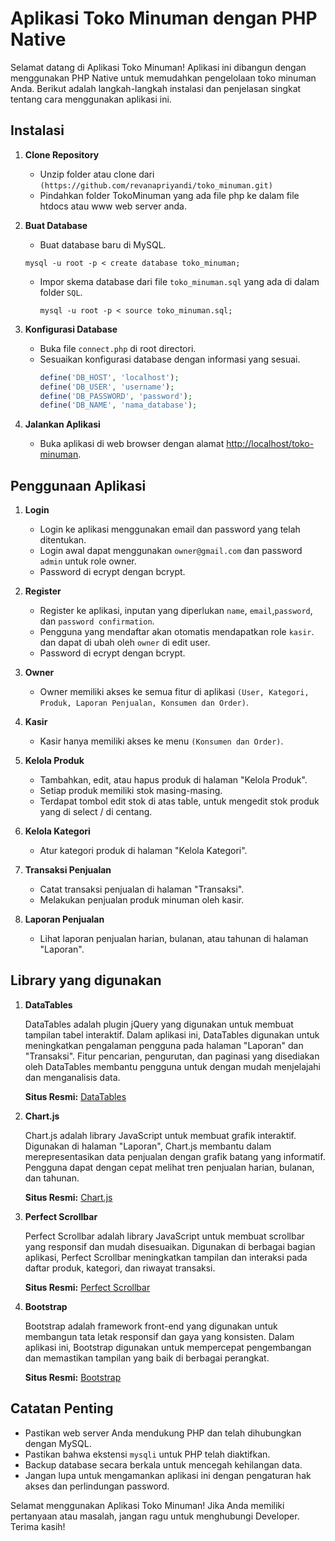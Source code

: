 # Aplikasi Toko Minuman dengan PHP Native

Selamat datang di Aplikasi Toko Minuman! Aplikasi ini dibangun dengan menggunakan PHP Native untuk memudahkan pengelolaan toko minuman Anda. Berikut adalah langkah-langkah instalasi dan penjelasan singkat tentang cara menggunakan aplikasi ini.

## Instalasi

1. **Clone Repository**

   - Unzip folder atau clone dari `(https://github.com/revanapriyandi/toko_minuman.git)`
   - Pindahkan folder TokoMinuman yang ada file php ke dalam file htdocs atau www web server anda.

2. **Buat Database**

   - Buat database baru di MySQL.

   ```
   mysql -u root -p < create database toko_minuman;
   ```

   - Impor skema database dari file `toko_minuman.sql` yang ada di dalam folder `SQL`.
     ```
     mysql -u root -p < source toko_minuman.sql;
     ```

3. **Konfigurasi Database**

   - Buka file `connect.php` di root directori.
   - Sesuaikan konfigurasi database dengan informasi yang sesuai.
     ```php
     define('DB_HOST', 'localhost');
     define('DB_USER', 'username');
     define('DB_PASSWORD', 'password');
     define('DB_NAME', 'nama_database');
     ```

4. **Jalankan Aplikasi**
   - Buka aplikasi di web browser dengan alamat [http://localhost/toko-minuman](http://localhost/toko-minuman).

## Penggunaan Aplikasi

1. **Login**

   - Login ke aplikasi menggunakan email dan password yang telah ditentukan.
   - Login awal dapat menggunakan `owner@gmail.com` dan password `admin` untuk role owner.
   - Password di ecrypt dengan bcrypt.

2. **Register**

   - Register ke aplikasi, inputan yang diperlukan `name`, `email`,`password`, dan `password confirmation`.
   - Pengguna yang mendaftar akan otomatis mendapatkan role `kasir`. dan dapat di ubah oleh `owner` di edit user.
   - Password di ecrypt dengan bcrypt.

3. **Owner**

   - Owner memiliki akses ke semua fitur di aplikasi `(User, Kategori, Produk, Laporan Penjualan, Konsumen dan Order)`.

4. **Kasir**

   - Kasir hanya memiliki akses ke menu `(Konsumen dan Order)`.

5. **Kelola Produk**

   - Tambahkan, edit, atau hapus produk di halaman "Kelola Produk".
   - Setiap produk memiliki stok masing-masing.
   - Terdapat tombol edit stok di atas table, untuk mengedit stok produk yang di select / di centang.

6. **Kelola Kategori**

   - Atur kategori produk di halaman "Kelola Kategori".

7. **Transaksi Penjualan**

   - Catat transaksi penjualan di halaman "Transaksi".
   - Melakukan penjualan produk minuman oleh kasir.

8. **Laporan Penjualan**
   - Lihat laporan penjualan harian, bulanan, atau tahunan di halaman "Laporan".

## Library yang digunakan

1. **DataTables**

   DataTables adalah plugin jQuery yang digunakan untuk membuat tampilan tabel interaktif. Dalam aplikasi ini, DataTables digunakan untuk meningkatkan pengalaman pengguna pada halaman "Laporan" dan "Transaksi". Fitur pencarian, pengurutan, dan paginasi yang disediakan oleh DataTables membantu pengguna untuk dengan mudah menjelajahi dan menganalisis data.

   **Situs Resmi:** [DataTables](https://datatables.net/)

2. **Chart.js**

   Chart.js adalah library JavaScript untuk membuat grafik interaktif. Digunakan di halaman "Laporan", Chart.js membantu dalam merepresentasikan data penjualan dengan grafik batang yang informatif. Pengguna dapat dengan cepat melihat tren penjualan harian, bulanan, dan tahunan.

   **Situs Resmi:** [Chart.js](https://www.chartjs.org/)

3. **Perfect Scrollbar**

   Perfect Scrollbar adalah library JavaScript untuk membuat scrollbar yang responsif dan mudah disesuaikan. Digunakan di berbagai bagian aplikasi, Perfect Scrollbar meningkatkan tampilan dan interaksi pada daftar produk, kategori, dan riwayat transaksi.

   **Situs Resmi:** [Perfect Scrollbar](https://github.com/mdbootstrap/perfect-scrollbar)

4. **Bootstrap**

   Bootstrap adalah framework front-end yang digunakan untuk membangun tata letak responsif dan gaya yang konsisten. Dalam aplikasi ini, Bootstrap digunakan untuk mempercepat pengembangan dan memastikan tampilan yang baik di berbagai perangkat.

   **Situs Resmi:** [Bootstrap](https://getbootstrap.com/)

## Catatan Penting

- Pastikan web server Anda mendukung PHP dan telah dihubungkan dengan MySQL.
- Pastikan bahwa ekstensi `mysqli` untuk PHP telah diaktifkan.
- Backup database secara berkala untuk mencegah kehilangan data.
- Jangan lupa untuk mengamankan aplikasi ini dengan pengaturan hak akses dan perlindungan password.

Selamat menggunakan Aplikasi Toko Minuman! Jika Anda memiliki pertanyaan atau masalah, jangan ragu untuk menghubungi Developer. Terima kasih!

